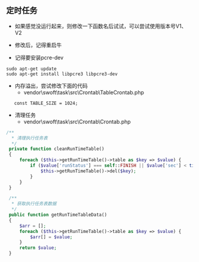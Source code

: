 ## 定时任务
   - 如果感觉没运行起来，则修改一下函数名后试试，可以尝试使用版本号V1、V2
   
   - 修改后，记得重启牛
   
   - 记得要安装pcre-dev
   ```
   sudo apt-get update 
   sudo apt-get install libpcre3 libpcre3-dev 
   ```
   
   - 内存溢出，尝试修改下面的代码
      - vendor\swoft\task\src\Crontab\TableCrontab.php
   ```
      const TABLE_SIZE = 1024;
   ```

   - 清理任务
      - vendor\swoft\task\src\Crontab\Crontab.php
   ```php
   /**
     * 清理执行任务表
     */
    private function cleanRunTimeTable()
    {
        foreach ($this->getRunTimeTable()->table as $key => $value) {
            if ($value['runStatus'] === self::FINISH || $value['sec'] < time()) {
                $this->getRunTimeTable()->del($key);
            }
        }
    }

    /**
     * 获取执行任务表数据
     */
    public function getRunTimeTableData()
    {
        $arr = [];
        foreach ($this->getRunTimeTable()->table as $key => $value) {
            $arr[] = $value;
        }
        return $value;
    }
   ```
